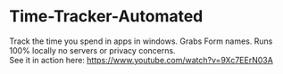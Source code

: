 # Time-Tracker-Automated
Track the time you spend in apps in windows.  Grabs Form names.  Runs 100% locally no servers or privacy concerns.  
See it in action here: https://www.youtube.com/watch?v=9Xc7EErN03A
